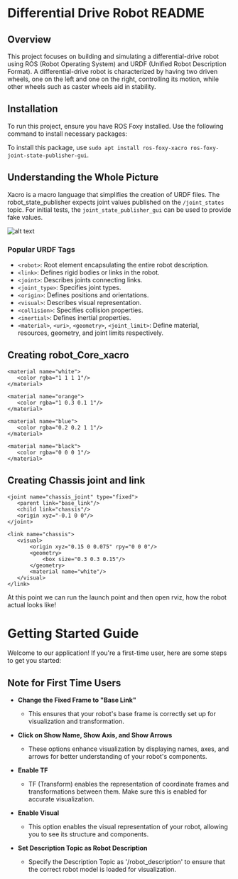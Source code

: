 # Differential Drive Robot README

## Overview

This project focuses on building and simulating a differential-drive robot using ROS (Robot Operating System) and URDF (Unified Robot Description Format). A differential-drive robot is characterized by having two driven wheels, one on the left and one on the right, controlling its motion, while other wheels such as caster wheels aid in stability.

## Installation

To run this project, ensure you have ROS Foxy installed. Use the following command to install necessary packages:

To install this package, use `sudo apt install ros-foxy-xacro ros-foxy-joint-state-publisher-gui`.


## Understanding the Whole Picture
Xacro is a macro language that simplifies the creation of URDF files. The robot_state_publisher expects joint values published on the `/joint_states` topic. For initial tests, the `joint_state_publisher_gui` can be used to provide fake values.

![alt text](https://miro.medium.com/v2/resize:fit:1100/format:webp/1*aagM-_T_Pt5Jw16H9TYF-A.png)


### Popular URDF Tags
- `<robot>`: Root element encapsulating the entire robot description.
- `<link>`: Defines rigid bodies or links in the robot.
- `<joint>`: Describes joints connecting links.
- `<joint_type>`: Specifies joint types.
- `<origin>`: Defines positions and orientations.
- `<visual>`: Describes visual representation.
- `<collision>`: Specifies collision properties.
- `<inertial>`: Defines inertial properties.
- `<material>`, `<uri>`, `<geometry>`, `<joint_limit>`: Define material, resources, geometry, and joint limits respectively.

## Creating robot_Core_xacro

```
<material name="white">
   <color rgba="1 1 1 1"/>
</material>

<material name="orange">
   <color rgba="1 0.3 0.1 1"/>
</material>

<material name="blue">
   <color rgba="0.2 0.2 1 1"/>
</material>

<material name="black">
   <color rgba="0 0 0 1"/>
</material>
```

## Creating Chassis joint and link

```
<joint name="chassis_joint" type="fixed">
   <parent link="base_link"/>
   <child link="chassis"/>
   <origin xyz="-0.1 0 0"/>
</joint>

<link name="chassis">
   <visual>
       <origin xyz="0.15 0 0.075" rpy="0 0 0"/>
       <geometry>
           <box size="0.3 0.3 0.15"/>
       </geometry>
       <material name="white"/>
   </visual>
</link>   

```
At this point we can run the launch point and then open rviz, how the robot actual looks like!

# Getting Started Guide

Welcome to our application! If you're a first-time user, here are some steps to get you started:

## Note for First Time Users

- **Change the Fixed Frame to "Base Link"**
  - This ensures that your robot's base frame is correctly set up for visualization and transformation.

- **Click on Show Name, Show Axis, and Show Arrows**
  - These options enhance visualization by displaying names, axes, and arrows for better understanding of your robot's components.

- **Enable TF**
  - TF (Transform) enables the representation of coordinate frames and transformations between them. Make sure this is enabled for accurate visualization.

- **Enable Visual**
  - This option enables the visual representation of your robot, allowing you to see its structure and components.

- **Set Description Topic as Robot Description**
  - Specify the Description Topic as '/robot_description' to ensure that the correct robot model is loaded for visualization.













